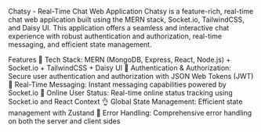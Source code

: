 Chatsy - Real-Time Chat Web Application
Chatsy is a feature-rich, real-time chat web application built using the MERN stack, Socket.io, TailwindCSS, and Daisy UI. 
This application offers a seamless and interactive chat experience with robust authentication and authorization, real-time messaging, and efficient state management.

Features
🌟 Tech Stack: MERN (MongoDB, Express, React, Node.js) + Socket.io + TailwindCSS + Daisy UI
🎃 Authentication & Authorization: Secure user authentication and authorization with JSON Web Tokens (JWT)
👾 Real-Time Messaging: Instant messaging capabilities powered by Socket.io
🚀 Online User Status: Real-time online status tracking using Socket.io and React Context
👌 Global State Management: Efficient state management with Zustand
🐞 Error Handling: Comprehensive error handling on both the server and client sides
